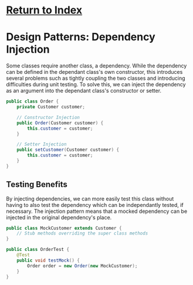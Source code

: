 # [Return to Index](/README.md)
# Design Patterns: Dependency Injection
Some classes require another class, a dependency. While the dependency can be defined in the dependant class's own constructor, this introduces several problems such as tightly coupling the two classes and introducing difficulties during unit testing. To solve this, we can inject the dependency as an argument into the dependant class's constructor or setter.

```java
public class Order {
    private Customer customer;

    // Constructor Injection
    public Order(Customer customer) {
        this.customer = customer;
    }

    // Setter Injection
    public setCustomer(Customer customer) {
        this.customer = customer;
    }
}
```

## Testing Benefits
By injecting dependencies, we can more easily test this class without having to also test the dependency which can be independantly tested, if necessary. The injection pattern means that a mocked dependency can be injected in the original dependency's place.

```java
public class MockCustomer extends Customer {
    // Stub methods overriding the super class methods
}
```

```java
public class OrderTest {
    @Test
    public void testMock() {
        Order order = new Order(new MockCustomer);
    }
}
```